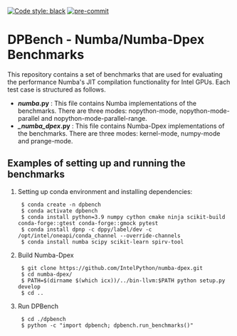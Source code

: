 [![Code style: black](https://img.shields.io/badge/code%20style-black-000000.svg)](https://github.com/psf/black)
[![pre-commit](https://github.com/IntelPython/dpbench/actions/workflows/pre-commit.yml/badge.svg)](https://github.com/IntelPython/dpbench/actions/workflows/pre-commit.yml)

# DPBench - Numba/Numba-Dpex Benchmarks

This repository contains a set of benchmarks that are used for evaluating the performance Numba's JIT compilation functionality for Intel GPUs. Each test case is structured as follows.
* __*_numba_*.py__ : This file contains Numba implementations of the benchmarks. There are three modes: nopython-mode, nopython-mode-parallel and nopython-mode-parallel-range. 
* __*_numba_dpex*.py__ : This file contains Numba-Dpex implementations of the benchmarks. There are three modes: kernel-mode, numpy-mode and prange-mode. 

## Examples of setting up and running the benchmarks

1. Setting up conda environment and installing dependencies: 

        $ conda create -n dpbench
        $ conda activate dpbench
        $ conda install python=3.9 numpy cython cmake ninja scikit-build conda-forge::gtest conda-forge::gmock pytest
        $ conda install dpnp -c dppy/label/dev -c /opt/intel/oneapi/conda_channel --override-channels
        $ conda install numba scipy scikit-learn spirv-tool        

2. Build Numba-Dpex

        $ git clone https://github.com/IntelPython/numba-dpex.git
        $ cd numba-dpex/
        $ PATH=$(dirname $(which icx))/../bin-llvm:$PATH python setup.py develop
        $ cd ..

3. Run DPBench

        $ cd ./dpbench
        $ python -c "import dpbench; dpbench.run_benchmarks()"
